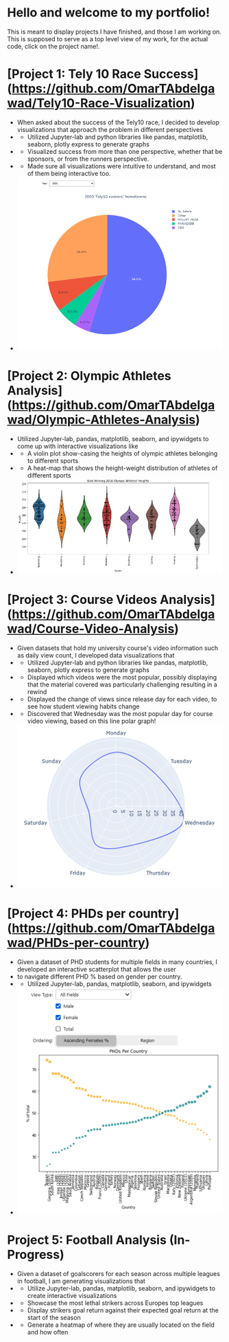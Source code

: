 # Hello and welcome to my portfolio!
 This is meant to display projects I have finished, and those I am working on.
 This is supposed to serve as a top level view of my work, for the actual code, click on the project name!.

 # [Project 1: Tely 10 Race Success] (https://github.com/OmarTAbdelgawad/Tely10-Race-Visualization)
* When asked about the success of the Tely10 race, I decided to develop visualizations that approach the problem in different perspectives
* - Utilized Jupyter-lab and python libraries like pandas, matplotlib, seaborn, plotly express to generate graphs
* - Visualized success from more than one perspective, whether that be sponsors, or from the runners perspective. 
* - Made sure all visualizations were intuitive to understand, and most of them being interactive too.
* ![](https://github.com/OmarTAbdelgawad/Omar-Portfolio/blob/main/tely10pie.PNG)

# [Project 2: Olympic Athletes Analysis] (https://github.com/OmarTAbdelgawad/Olympic-Athletes-Analysis)
* Utilized Jupyter-lab, pandas, matplotlib, seaborn, and ipywidgets to come up with interactive visualizations like
* - A violin plot show-casing the heights of olympic athletes belonging to different sports
* - A heat-map that shows the height-weight distribution of athletes of different sports
* ![](https://github.com/OmarTAbdelgawad/Omar-Portfolio/blob/main/athletesViolin.PNG)

# [Project 3: Course Videos Analysis] (https://github.com/OmarTAbdelgawad/Course-Video-Analysis)
* Given datasets that hold my university course's video information such as daily view count, I developed data visualizations that
* - Utilized Jupyter-lab and python libraries like pandas, matplotlib, seaborn, plotly express to generate graphs
* - Displayed which videos were the most popular, possibly displaying that the material covered was particularly challenging resulting in a rewind
* - Displayed the change of views since release day for each video, to see how student viewing habits change
* - Discovered that Wednesday was the most popular day for course video viewing, based on this line polar graph!
* ![](https://github.com/OmarTAbdelgawad/Omar-Portfolio/blob/main/courseLinepolar.PNG)

# [Project 4: PHDs per country] (https://github.com/OmarTAbdelgawad/PHDs-per-country)
* Given a dataset of PHD students for multiple fields in many countries, I developed an interactive scatterplot that allows the user 
* to navigate different PHD % based on gender per country. 
* - Utilized Jupyter-lab, pandas, matplotlib, seaborn, and ipywidgets 
* ![](https://github.com/OmarTAbdelgawad/Omar-Portfolio/blob/main/phdsScatter.PNG)

# Project 5: Football Analysis (In-Progress)
* Given a dataset of goalscorers for each season across multiple leagues in football, I am generating visualizations that
* - Utilize Jupyter-lab, pandas, matplotlib, seaborn, and ipywidgets to create interactive visualizations
* - Showcase the most lethal strikers across Europes top leagues
* - Display strikers goal return against their expected goal return at the start of the season
* - Generate a heatmap of where they are usually located on the field and how often
